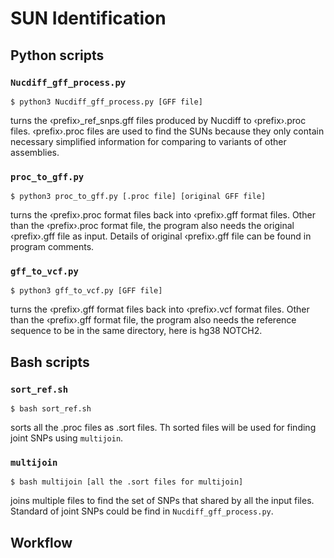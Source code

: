 # SUN Identification

## Python scripts

### `Nucdiff_gff_process.py`

```
$ python3 Nucdiff_gff_process.py [GFF file]
```
turns the ‹prefix›_ref_snps.gff files produced by Nucdiff to ‹prefix›.proc files. ‹prefix›.proc files are used to find the SUNs because they only contain necessary simplified information
for comparing to variants of other assemblies.

### `proc_to_gff.py`

```
$ python3 proc_to_gff.py [.proc file] [original GFF file]
```
turns the ‹prefix›.proc format files back into ‹prefix›.gff format files. Other than the ‹prefix›.proc format file, the program also needs the original ‹prefix›.gff file as input. Details of original ‹prefix›.gff file can be found in program comments.

### `gff_to_vcf.py`

```
$ python3 gff_to_vcf.py [GFF file]
```
turns the ‹prefix›.gff format files back into ‹prefix›.vcf format files. Other than the ‹prefix›.gff format file, the program also needs the reference sequence to be
in the same directory, here is hg38 NOTCH2.

## Bash scripts

### `sort_ref.sh`

```
$ bash sort_ref.sh
```
sorts all the .proc files as .sort files. Th sorted files will be used for finding joint SNPs using `multijoin`.

### `multijoin`

```
$ bash multijoin [all the .sort files for multijoin]
```
joins multiple files to find the set of SNPs that shared by all the input files. Standard of joint SNPs could be find in `Nucdiff_gff_process.py`.

## Workflow


